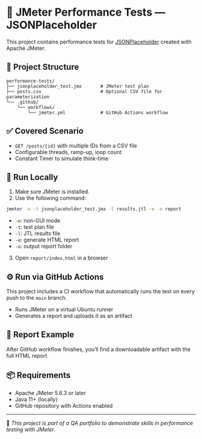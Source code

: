 
# 🧪 JMeter Performance Tests — JSONPlaceholder

This project contains performance tests for [JSONPlaceholder](https://jsonplaceholder.typicode.com) created with Apache JMeter.

## 📁 Project Structure

```
performance-tests/
├── jsonplaceholder_test.jmx       # JMeter test plan
├── posts.csv                      # Optional CSV file for parameterization
└── .github/
    └── workflows/
        └── jmeter.yml             # GitHub Actions workflow
```

## ✅ Covered Scenario

- `GET /posts/{id}` with multiple IDs from a CSV file
- Configurable threads, ramp-up, loop count
- Constant Timer to simulate think-time

## 🧪 Run Locally

1. Make sure JMeter is installed.
2. Use the following command:

```bash
jmeter -n -t jsonplaceholder_test.jmx -l results.jtl -e -o report
```

- `-n`: non-GUI mode
- `-t`: test plan file
- `-l`: JTL results file
- `-e`: generate HTML report
- `-o`: output report folder

3. Open `report/index.html` in a browser

## ⚙️ Run via GitHub Actions

This project includes a CI workflow that automatically runs the test on every push to the `main` branch.

- Runs JMeter on a virtual Ubuntu runner
- Generates a report and uploads it as an artifact

## 🚀 Report Example

After GitHub workflow finishes, you’ll find a downloadable artifact with the full HTML report.

## 📦 Requirements

- Apache JMeter 5.6.3 or later
- Java 11+ (locally)
- GitHub repository with Actions enabled

---

📁 *This project is part of a QA portfolio to demonstrate skills in performance testing with JMeter.*
